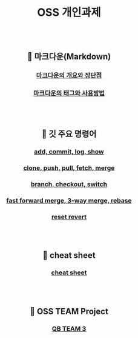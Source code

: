 <div align="center">  

# OSS 개인과제

<br><br>

## :pushpin: 마크다운(Markdown)

### [마크다운의 개요와 장단점](https://github.com/oys7636/OSS_Assignment/blob/main/%EB%A7%88%ED%81%AC%EB%8B%A4%EC%9A%B4/%EB%A7%88%ED%81%AC%EB%8B%A4%EC%9A%B4%20%EA%B0%9C%EC%9A%94%EC%99%80%20%EC%9E%A5%EB%8B%A8%EC%A0%90.md)

### [마크다운의 태그와 사용방법](https://github.com/oys7636/OSS_Assignment/blob/main/%EB%A7%88%ED%81%AC%EB%8B%A4%EC%9A%B4/%EB%A7%88%ED%81%AC%EB%8B%A4%EC%9A%B4%20%ED%83%9C%EA%B7%B8%EC%99%80%20%EC%82%AC%EC%9A%A9%EB%B0%A9%EB%B2%95.md)

<br><br>

## :pushpin: 깃 주요 명령어

### [add, commit, log, show](https://github.com/oys7636/OSS_Assignment/blob/main/%EA%B9%83%20%EB%AA%85%EB%A0%B9%EC%96%B4/add%2C%20commit%2C%20log%2C%20show.md)

### [clone, push, pull, fetch, merge](https://github.com/oys7636/OSS_Assignment/blob/main/%EA%B9%83%20%EB%AA%85%EB%A0%B9%EC%96%B4/clone%2C%20push%2C%20pull%2C%20fetch%2C%20merge.md)

### [branch, checkout, switch](https://github.com/oys7636/OSS_Assignment/blob/main/%EA%B9%83%20%EB%AA%85%EB%A0%B9%EC%96%B4/branch%2C%20checkout%2C%20switch.md)

### [fast forward merge, 3-way merge, rebase](https://github.com/oys7636/OSS_Assignment/blob/main/%EA%B9%83%20%EB%AA%85%EB%A0%B9%EC%96%B4/fast%20forward%20merge%2C%203-way%20merge%2C%20rebase.md)

### [reset revert](https://github.com/oys7636/OSS_Assignment/blob/main/%EA%B9%83%20%EB%AA%85%EB%A0%B9%EC%96%B4/reset%20revert.md)

<br><br>

## :pushpin: cheat sheet

### [cheat sheet](https://github.com/oys7636/OSS_Assignment/tree/main/cheat%20sheet)

<br><br>

## :pushpin: OSS TEAM Project

### [QB TEAM 3](https://github.com/betrayedpeople/OSS_Assignment)
